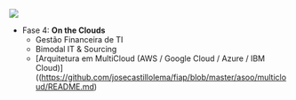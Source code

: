 [![](https://raw.githubusercontent.com/josecastillolema/fiap/master/img/asoo.png)](https://www.fiap.com.br/online/mba/mba-em-arquitetura-de-solucoes/)

 - Fase 4: **On the Clouds**
    - Gestão Financeira de TI
    - Bimodal IT & Sourcing
    - [Arquitetura em MultiCloud (AWS / Google Cloud / Azure / IBM Cloud)]((https://github.com/josecastillolema/fiap/blob/master/asoo/multicloud/README.md)
